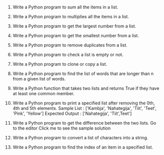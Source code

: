1. Write a Python program to sum all the items in a list.

2. Write a Python program to multiplies all the items in a list.

3. Write a Python program to get the largest number from a list.

4. Write a Python program to get the smallest number from a list.

5. Write a Python program to remove duplicates from a list.

6. Write a Python program to check a list is empty or not. 

7. Write a Python program to clone or copy a list.

8. Write a Python program to find the list of words that are longer than n from a given list of words.

9. Write a Python function that takes two lists and returns True if they have at least one common member. 

10. Write a Python program to print a specified list after removing the 0th, 4th and 5th elements.
Sample List : ['Kambja', 'Nahategija', 'Tiit', 'Teet', 'Pink', 'Yellow']
Expected Output : ['Nahategija', 'Tiit',Teet']

11. Write a Python program to get the difference between the two lists. Go to the editor
Click me to see the sample solution

12. Write a Python program to convert a list of characters into a string.

13. Write a Python program to find the index of an item in a specified list.
